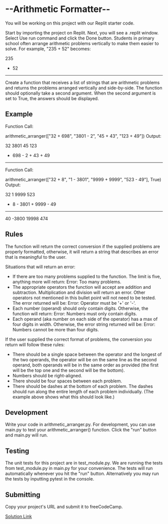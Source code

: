 # --Arithmetic Formatter--

You will be working on this project with our Replit starter code.

Start by importing the project on Replit.
Next, you will see a .replit window.
Select Use run command and click the Done button.
Students in primary school often arrange arithmetic problems vertically to make them easier to solve. For example, "235 + 52" becomes:

  235
+  52
-----
Create a function that receives a list of strings that are arithmetic problems and returns the problems arranged vertically and side-by-side. The function should optionally take a second argument. When the second argument is set to True, the answers should be displayed.

## Example

Function Call:

arithmetic_arranger(["32 + 698", "3801 - 2", "45 + 43", "123 + 49"])
Output:

   32      3801      45      123
+ 698    -    2    + 43    +  49
-----    ------    ----    -----
Function Call:

arithmetic_arranger(["32 + 8", "1 - 3801", "9999 + 9999", "523 - 49"], True)
Output:

  32         1      9999      523
+  8    - 3801    + 9999    -  49
----    ------    ------    -----
  40     -3800     19998      474

## Rules

The function will return the correct conversion if the supplied problems are properly formatted, otherwise, it will return a string that describes an error that is meaningful to the user.

Situations that will return an error:
- If there are too many problems supplied to the function. The limit is five, anything more will return: Error: Too many problems.
- The appropriate operators the function will accept are addition and subtraction.  Multiplication and division will return an error. Other operators not mentioned in this bullet point will not need to be tested. The error returned will be: Error: Operator must be '+' or '-'.
- Each number (operand) should only contain digits. Otherwise, the function will return: Error: Numbers must only contain digits.
- Each operand (aka number on each side of the operator) has a max of four digits in width. Otherwise, the error string returned will be: Error: Numbers cannot be more than four digits.

If the user supplied the correct format of problems, the conversion you return will follow these rules:
- There should be a single space between the operator and the longest of the two operands, the operator will be on the same line as the second operand, both operands will be in the same order as provided (the first will be the top one and the second will be the bottom).
- Numbers should be right-aligned.
- There should be four spaces between each problem.
- There should be dashes at the bottom of each problem. The dashes should run along the entire length of each problem individually. (The example above shows what this should look like.)

## Development

Write your code in arithmetic_arranger.py. For development, you can use main.py to test your arithmetic_arranger() function. Click the "run" button and main.py will run.

## Testing

The unit tests for this project are in test_module.py. We are running the tests from test_module.py in main.py for your convenience. The tests will run automatically whenever you hit the "run" button. Alternatively you may run the tests by inputting pytest in the console.

## Submitting
Copy your project's URL and submit it to freeCodeCamp.

[Solution Link](https://replit.com/@SFCC5555/boilerplate-arithmetic-formatter-2)